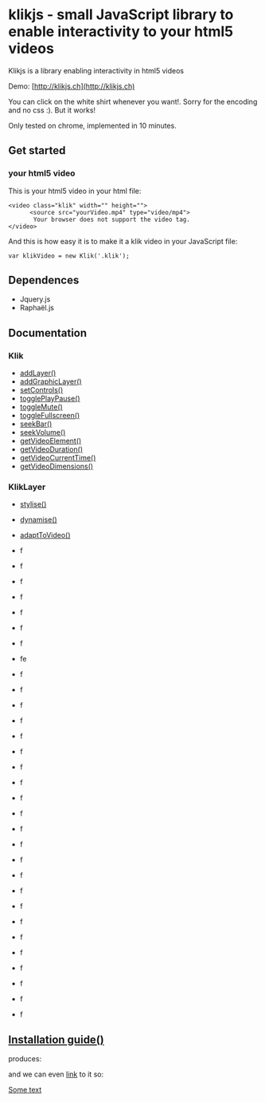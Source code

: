 # klikjs -  small JavaScript library to enable interactivity to your html5 videos

Klikjs is a library enabling interactivity in html5 videos

Demo: [http://klikjs.ch](http://klikjs.ch)

You can click on the white shirt whenever you want!. Sorry for the encoding and no css :). But it works!

Only tested on chrome, implemented in 10 minutes. 

## Get started
### your html5 video
This is your html5 video in your html file:
~~~~~
<video class="klik" width="" height="">
	  <source src="yourVideo.mp4" type="video/mp4">
	   Your browser does not support the video tag.
</video>
~~~~~

And this is how easy it is to make it a klik video in your JavaScript file:
~~~~~
var klikVideo = new Klik('.klik');
~~~~~

## Dependences
- Jquery.js
- Raphaël.js

## Documentation
### Klik
- [addLayer()](#addLayer)
- [addGraphicLayer()](#addGraphicLayer())
- [setControls()](#setControls())
- [togglePlayPause()](#togglePlayPause())
- [toggleMute()](#toggleMute())
- [toggleFullscreen()](#toggleFullscreen())
- [seekBar()](#seekBar())
- [seekVolume()](#seekVolume())
- [getVideoElement()](#getVideoElement())
- [getVideoDuration()](#getVideoDuration())
- [getVideoCurrentTime()](#getVideoCurrentTime())
- [getVideoDimensions()](#getVideoDimensions())
### KlikLayer
- [stylise()](#stylise())
- [dynamise()](#dynamise())
- [adaptToVideo()](#adaptToVideo())


- f
- f
- f
- f
- f
- f
- f
- fe
- f
- f
- f
- f
- f
- f
- f
- f
- f
- f
- f
- f
- f
- f
- f
- f
- f
- f
- f
- f
- f
- f
- f

## <a href='#addLayer' id='installation-guide' class='anchor' aria-hidden='true'>Installation guide()</a>
produces:


and we can even [link](#head1234) to it so:

[Some text](#Documentation)
